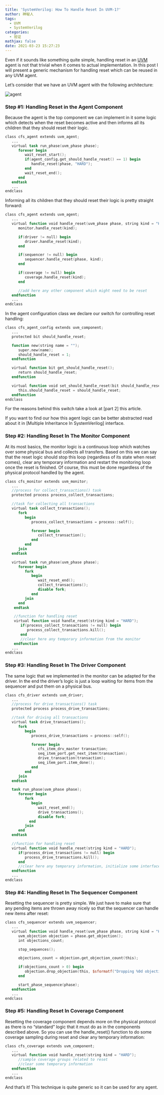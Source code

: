 ```yaml
---
title: 'SystemVerilog: How To Handle Reset In UVM-1?'
author: 神秘人
tags:
  - UVM
  - SystemVerilog
categories:
  - 验证
mathjax: false
date: 2021-03-23 15:27:23
---
```


Even if it sounds like something quite simple, handling reset in an [UVM](http://www.accellera.org/downloads/standards/uvm) agent is not that trivial when it comes to actual implementation.
In this post I will present a generic mechanism for handling reset which can be reused in any UVM agent.

Let’s consider that we have an UVM agent with the following architecture:

![agent](SystemVerilog-How-To-Handle-Reset-In-UVM-1/agent.jpg)

### Step #1: Handling Reset in the Agent Component

Because the agent is the top component we can implement in it some logic which detects when the reset becomes active and then informs all its children that they should reset their logic.

```verilog
class cfs_agent extends uvm_agent;
   ...
   virtual task run_phase(uvm_phase phase);
      forever begin
         wait_reset_start();
         if(agent_config.get_should_handle_reset() == 1) begin
            handle_reset(phase, "HARD");
         end
         wait_reset_end();
      end
   endtask
   ...
endclass
```

Informing all its children that they should reset their logic is pretty straight forward:

```verilog
class cfs_agent extends uvm_agent;
   ...
   virtual function void handle_reset(uvm_phase phase, string kind = "HARD");
      monitor.handle_reset(kind);

      if(driver != null) begin
         driver.handle_reset(kind);
      end

      if(sequencer != null) begin
         sequencer.handle_reset(phase, kind);
      end

      if(coverage != null) begin
         coverage.handle_reset(kind);
      end

      //add here any other component which might need to be reset
   endfunction
   ...
endclass
```

In the agent configuration class we declare our switch for controlling reset handling:

```verilog
class cfs_agent_config extends uvm_component;
   ...
   protected bit should_handle_reset;

   function new(string name = "");
      super.new(name);
      should_handle_reset = 1;
   endfunction

   virtual function bit get_should_handle_reset();
      return should_handle_reset;
   endfunction

   virtual function void set_should_handle_reset(bit should_handle_reset);
      this.should_handle_reset = should_handle_reset;
   endfunction
endclass
```

For the reasons behind this switch take a look at [part 2] this article.

If you want to find our how this agent logic can be better abstracted read about it in [Multiple Inheritance In SystemVerilog] interface.

### Step #2: Handling Reset In The Monitor Component

At its most basics, the monitor logic is a continuous loop which watches over some physical bus and collects all transfers.
Based on this we can say that the reset logic should stop this loop (regardless of its state when reset comes), clear any temporary information and restart the monitoring loop once the reset is finished.
Of course, this must be done regardless of the physical protocol handled by the agent.

```verilog
class cfs_monitor extends uvm_monitor;
   ...
   //process for collect_transactions() task
   protected process process_collect_transactions;

   //task for collecting all transactions
   virtual task collect_transactions();
      fork
         begin
            process_collect_transactions = process::self();

            forever begin
               collect_transaction();
            end
         end
      join
   endtask

   virtual task run_phase(uvm_phase phase);
      forever begin
         fork
            begin
               wait_reset_end();
               collect_transactions();
               disable fork;
            end
         join
      end
    endtask

    //function for handling reset
    virtual function void handle_reset(string kind = "HARD");
       if(process_collect_transactions != null) begin
          process_collect_transactions.kill();
       end
       //clear here any temporary information from the monitor
    endfunction
   ...
endclass
```

### Step #3: Handling Reset In The Driver Component

The same logic that we implemented in the monitor can be adapted for the driver. In the end the driver’s logic is just a loop waiting for items from the sequencer and put them on a physical bus.

```verilog
class cfs_driver extends uvm_driver;
   ...
   //process for drive_transactions() task
   protected process process_drive_transactions;

   //task for driving all transactions
   virtual task drive_transactions();
      fork
         begin
            process_drive_transactions = process::self();

            forever begin
               cfs_item_drv_master transaction;
               seq_item_port.get_next_item(transaction);
               drive_transaction(transaction);
               seq_item_port.item_done();
            end
         end
      join
   endtask

   task run_phase(uvm_phase phase);
      forever begin
         fork
            begin
               wait_reset_end();
               drive_transactions();
               disable fork;
           end
         join
      end
   endtask

   //function for handling reset
   virtual function void handle_reset(string kind = "HARD");
      if(process_drive_transactions != null) begin
         process_drive_transactions.kill();
      end
      //clear here any temporary information, initialize some interface signals etc
   endfunction
   ...
endclass
```

### Step #4: Handling Reset In The Sequencer Component

Resetting the sequencer is pretty simple. We just have to make sure that any pending items are thrown away nicely so that the sequencer can handle new items after reset:

```verilog
class cfs_sequencer extends uvm_sequencer;
   ...
   virtual function void handle_reset(uvm_phase phase, string kind = "HARD");
      uvm_objection objection = phase.get_objection();
      int objections_count;

      stop_sequences();

      objections_count = objection.get_objection_count(this);

      if(objections_count > 0) begin
         objection.drop_objection(this, $sformatf("Dropping %0d objections at reset", objections_count), objections_count);
      end

      start_phase_sequence(phase);
   endfunction
   ...
endclass
```

### Step #5: Handling Reset In Coverage Component

Resetting the coverage component depends more on the physical protocol as there is no “standard” logic that it must do as in the components described above.
So you can use the handle_reset() function to do some coverage sampling during reset and clear any temporary information:

```verilog
class cfs_coverage extends uvm_component;
   ...
   virtual function void handle_reset(string kind = "HARD");
      //sample coverage groups related to reset
      //clear some temporary information
   endfunction
   ...
endclass
```

And that’s it!
This technique is quite generic so it can be used for any agent.